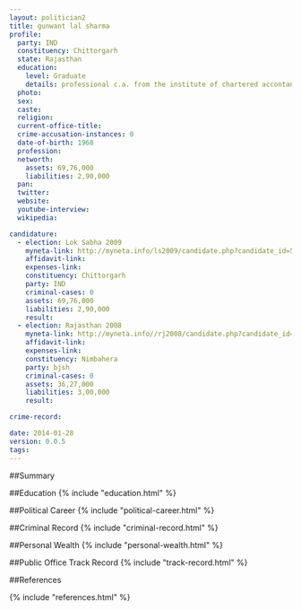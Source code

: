 ```yaml
---
layout: politician2
title: gunwant lal sharma
profile: 
  party: IND
  constituency: Chittorgarh
  state: Rajasthan
  education: 
    level: Graduate
    details: professional c.a. from the institute of chartered accontants of india, new delhi.
  photo: 
  sex: 
  caste: 
  religion: 
  current-office-title: 
  crime-accusation-instances: 0
  date-of-birth: 1968
  profession: 
  networth: 
    assets: 69,76,000
    liabilities: 2,90,000
  pan: 
  twitter: 
  website: 
  youtube-interview: 
  wikipedia: 

candidature: 
  - election: Lok Sabha 2009
    myneta-link: http://myneta.info/ls2009/candidate.php?candidate_id=5871
    affidavit-link: 
    expenses-link: 
    constituency: Chittorgarh 
    party: IND
    criminal-cases: 0
    assets: 69,76,000
    liabilities: 2,90,000
    result:  
  - election: Rajasthan 2008
    myneta-link: http://myneta.info//rj2008/candidate.php?candidate_id=1339
    affidavit-link: 
    expenses-link: 
    constituency: Nimbahera 
    party: bjsh
    criminal-cases: 0
    assets: 36,27,000
    liabilities: 3,00,000
    result:  

crime-record: 

date: 2014-01-28
version: 0.0.5
tags: 
---
```

##Summary


##Education
{% include "education.html" %}


##Political Career
{% include "political-career.html" %}


##Criminal Record
{% include "criminal-record.html" %}


##Personal Wealth
{% include "personal-wealth.html" %}


##Public Office Track Record
{% include "track-record.html" %}


##References


{% include "references.html" %}